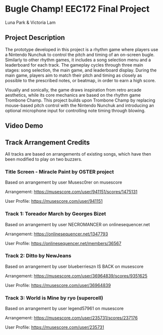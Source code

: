 # Bugle Champ! EEC172 Final Project
Luna Park & Victoria Lam

## Project Description
The prototype developed in this project is a rhythm game where players use a Nintendo Nunchuk to control the pitch and timing of an on-screen bugle. Similarly to other rhythm games, it includes a song selection menu and a leaderboard for each track. The gameplay cycles through three main stages: song selection, the main game, and leaderboard display. During the main game, players aim to match their pitch and timing as closely as possible to the prescribed notes, or beatmap, in order to earn a high score.

Visually and sonically, the game draws inspiration from retro arcade aesthetics, while its core mechanics are based on the rhythm game Trombone Champ. This project builds upon Trombone Champ by replacing mouse-based pitch control with the Nintendo Nunchuk and introducing an optional microphone input for controlling note timing through blowing.

## Video Demo

## Track Arrangement Credits
All tracks are based on arrangements of existing songs, which have then been modified to play on two buzzers.

### Title Screen - Miracle Paint by OSTER project 
Based on arrangement by user Musesc0rer on musescore

Arrangement: https://musescore.com/user/941151/scores/1475131

User Profile: https://musescore.com/user/941151

### Track 1: Toreador March by Georges Bizet
Based on arrangement by user NECROMANCER on onlinesequencer.net

Arrangement: https://onlinesequencer.net/1347793

User Profile: https://onlinesequencer.net/members/36567

### Track 2: Ditto by NewJeans
Based on arrangement by user blueberrieszn IS BACK on musescore 

Arrangement: https://musescore.com/user/36964839/scores/9351625

User Profile: https://musescore.com/user/36964839

### Track 3: World is Mine by ryo (supercell) 
Based on arrangement by user legend57961 on musescore

Arrangement: https://musescore.com/user/235731/scores/237176

User Profile: https://musescore.com/user/235731
